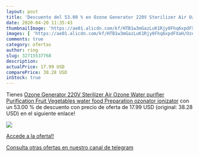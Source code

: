 ```yaml
---
layout: post
title: 'Descuento del 53.00 % en Ozone Generator 220V Sterilizer Air Ozon'
date: 2020-04-20 11:35:43
thumbnailImage: 'https://ae01.alicdn.com/kf/HTB1w3mGazLuK1Rjy0Fhq6xpdFXaH/Ozone-Generator-220V-Sterilizer-Air-Ozone-Water-purifier-Purification-Fruit-Vegetables-water-food-Preparation-ozonator-ionizator.jpg_350x350._SL200_.jpg'
images: [ 'https://ae01.alicdn.com/kf/HTB1w3mGazLuK1Rjy0Fhq6xpdFXaH/Ozone-Generator-220V-Sterilizer-Air-Ozone-Water-purifier-Purification-Fruit-Vegetables-water-food-Preparation-ozonator-ionizator.jpg_350x350._SL200_.jpg' ]
comments: true
category: ofertas
author: ring
slug: 32715537768
description:
actualPrice: 17.99 USD
comparePrice: 38.28 USD
inStock: true
---
```


Tienes [Ozone Generator 220V Sterilizer Air Ozone Water purifier Purification Fruit Vegetables water food Preparation ozonator ionizator](https://www.amazon.com/dp/32715537768/?tag=redken08-20) con un 53.00 % de descuento con precio de oferta de 17.99 USD (original: 38.28 USD) en el siguiente enlace!

[![](https://ae01.alicdn.com/kf/HTB1w3mGazLuK1Rjy0Fhq6xpdFXaH/Ozone-Generator-220V-Sterilizer-Air-Ozone-Water-purifier-Purification-Fruit-Vegetables-water-food-Preparation-ozonator-ionizator.jpg_350x350._SL200_.jpg)](https://www.amazon.com/dp/32715537768/?tag=redken08-20)

[Accede a la oferta!!](https://www.amazon.com/dp/32715537768/?tag=redken08-20)

[Consulta otras ofertas en nuestro canal de telegram](https://t.me/s/ofertas25)
